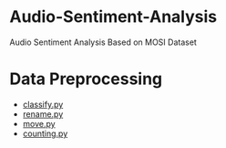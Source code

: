 # Audio-Sentiment-Analysis
Audio Sentiment Analysis Based on MOSI Dataset

# Data Preprocessing
 - [classify.py](https://github.com/ASA-MOSI/Audio-Sentiment-Analysis/blob/master/classify.py)
 - [rename.py](https://github.com/ASA-MOSI/Audio-Sentiment-Analysis/blob/master/rename.py)
 - [move.py](https://github.com/ASA-MOSI/Audio-Sentiment-Analysis/blob/master/move.py)
 - [counting.py](https://github.com/ASA-MOSI/Audio-Sentiment-Analysis/blob/master/counting.py)
 
